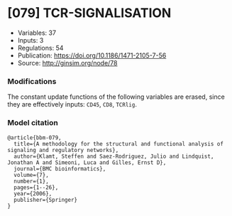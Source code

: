 # \[079\] TCR-SIGNALISATION

 - Variables: 37
 - Inputs: 3
 - Regulations: 54
 - Publication: https://doi.org/10.1186/1471-2105-7-56
 - Source: http://ginsim.org/node/78


### Modifications

The constant update functions of the following variables are erased, since they are effectively inputs: `CD45`, `CD8`, `TCRlig`.


### Model citation

```
@article{bbm-079,
  title={A methodology for the structural and functional analysis of signaling and regulatory networks},
  author={Klamt, Steffen and Saez-Rodriguez, Julio and Lindquist, Jonathan A and Simeoni, Luca and Gilles, Ernst D},
  journal={BMC bioinformatics},
  volume={7},
  number={1},
  pages={1--26},
  year={2006},
  publisher={Springer}
}

```

